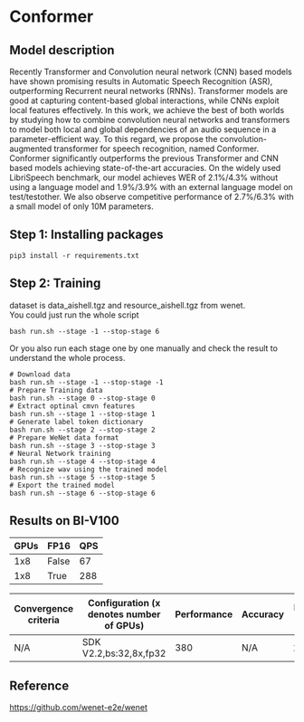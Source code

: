 # Conformer

## Model description

Recently Transformer and Convolution neural network (CNN) based models have shown promising results in Automatic Speech Recognition (ASR), outperforming Recurrent neural networks (RNNs). Transformer models are good at capturing content-based global interactions, while CNNs exploit local features effectively. In this work, we achieve the best of both worlds by studying how to combine convolution neural networks and transformers to model both local and global dependencies of an audio sequence in a parameter-efficient way. To this regard, we propose the convolution-augmented transformer for speech recognition, named Conformer. Conformer significantly outperforms the previous Transformer and CNN based models achieving state-of-the-art accuracies. On the widely used LibriSpeech benchmark, our model achieves WER of 2.1%/4.3% without using a language model and 1.9%/3.9% with an external language model on test/testother. We also observe competitive performance of 2.7%/6.3% with a small model of only 10M parameters.

## Step 1: Installing packages

```
pip3 install -r requirements.txt
```

## Step 2: Training

dataset is data_aishell.tgz and resource_aishell.tgz from wenet.  
You could just run the whole script
```
bash run.sh --stage -1 --stop-stage 6
```
Or you also run each stage one by one manually and check the result to understand the whole process.  
```
# Download data
bash run.sh --stage -1 --stop-stage -1
# Prepare Training data
bash run.sh --stage 0 --stop-stage 0
# Extract optinal cmvn features
bash run.sh --stage 1 --stop-stage 1
# Generate label token dictionary
bash run.sh --stage 2 --stop-stage 2
# Prepare WeNet data format
bash run.sh --stage 3 --stop-stage 3
# Neural Network training
bash run.sh --stage 4 --stop-stage 4
# Recognize wav using the trained model
bash run.sh --stage 5 --stop-stage 5
# Export the trained model
bash run.sh --stage 6 --stop-stage 6
```

## Results on BI-V100

| GPUs | FP16  | QPS |
|------|-------|-----|
| 1x8  | False | 67  |
| 1x8  | True  | 288 |

| Convergence criteria | Configuration (x denotes number of GPUs) | Performance | Accuracy | Power（W） | Scalability | Memory utilization（G） | Stability |
|----------------------|------------------------------------------|-------------|----------|------------|-------------|-------------------------|-----------|
| N/A                  | SDK V2.2,bs:32,8x,fp32                   | 380         | N/A      | 113\*8     | 0.82        | 21.5\*8                 | 1         |


## Reference
https://github.com/wenet-e2e/wenet
